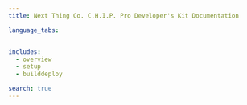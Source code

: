 ```yaml
---
title: Next Thing Co. C.H.I.P. Pro Developer's Kit Documentation 

language_tabs:


includes:
  - overview
  - setup
  - builddeploy

search: true
---
```


